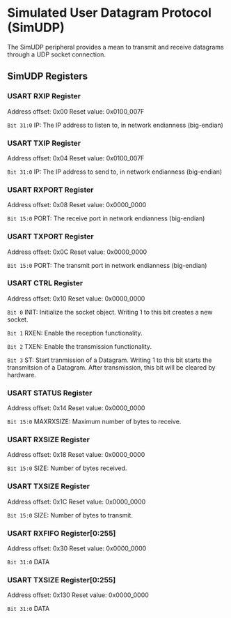 
# Simulated User Datagram Protocol (SimUDP)

The SimUDP peripheral provides a mean to transmit and receive datagrams through a UDP socket connection. 

## SimUDP Registers

### USART RXIP Register

Address offset: 0x00
Reset value: 0x0100_007F

`Bit 31:0` IP: The IP address to listen to, in network endianness (big-endian)

### USART TXIP Register

Address offset: 0x04
Reset value: 0x0100_007F

`Bit 31:0` IP: The IP address to send to, in network endianness (big-endian)

### USART RXPORT Register

Address offset: 0x08
Reset value: 0x0000_0000

`Bit 15:0` PORT: The receive port in network endianness (big-endian)

### USART TXPORT Register

Address offset: 0x0C
Reset value: 0x0000_0000

`Bit 15:0` PORT: The transmit port in network endianness (big-endian)

### USART CTRL Register

Address offset: 0x10
Reset value: 0x0000_0000

`Bit 0` INIT: Initialize the socket object. Writing 1 to this bit creates a new socket.

`Bit 1` RXEN: Enable the reception functionality. 

`Bit 2` TXEN: Enable the transmission functionality. 

`Bit 3` ST: Start tranmission of a Datagram. Writing 1 to this bit starts the transmitsion of a Datagram. After transmission, this bit will be cleared by hardware.

### USART STATUS Register

Address offset: 0x14
Reset value: 0x0000_0000

`Bit 15:0` MAXRXSIZE: Maximum number of bytes to receive.

### USART RXSIZE Register

Address offset: 0x18
Reset value: 0x0000_0000

`Bit 15:0` SIZE: Number of bytes received.

### USART TXSIZE Register

Address offset: 0x1C
Reset value: 0x0000_0000

`Bit 15:0` SIZE: Number of bytes to transmit.

### USART RXFIFO Register[0:255]

Address offset: 0x30
Reset value: 0x0000_0000

`Bit 31:0` DATA

### USART TXSIZE Register[0:255]

Address offset: 0x130
Reset value: 0x0000_0000

`Bit 31:0` DATA

